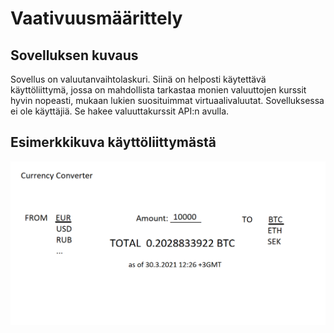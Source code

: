 # Vaativuusmäärittely

## Sovelluksen kuvaus
Sovellus on valuutanvaihtolaskuri. Siinä on helposti käytettävä käyttöliittymä, jossa on mahdollista tarkastaa monien valuuttojen kurssit hyvin nopeasti, mukaan lukien suosituimmat virtuaalivaluutat. Sovelluksessa ei ole käyttäjiä. Se hakee valuuttakurssit API:n avulla.

## Esimerkkikuva käyttöliittymästä
![CurrencyConverter](currencyconverter.png)
